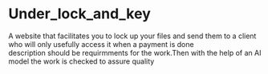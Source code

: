 # Under_lock_and_key
A website that facilitates you to lock up your files and send them to a client who will only usefully access it when a payment is done  
description should be requirmments for the work.Then with the help of an AI model the work is checked to assure quality

